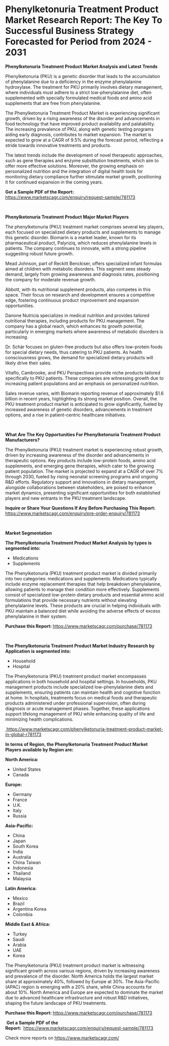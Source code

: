 <p><h1>Phenylketonuria Treatment Product Market Research Report: The Key To Successful Business Strategy Forecasted for Period from 2024 - 2031</h1></p><p><strong>Phenylketonuria Treatment Product Market Analysis and Latest Trends</strong></p>
<p><p>Phenylketonuria (PKU) is a genetic disorder that leads to the accumulation of phenylalanine due to a deficiency in the enzyme phenylalanine hydroxylase. The treatment for PKU primarily involves dietary management, where individuals must adhere to a strict low-phenylalanine diet, often supplemented with specially formulated medical foods and amino acid supplements that are free from phenylalanine. </p><p>The Phenylketonuria Treatment Product Market is experiencing significant growth, driven by a rising awareness of the disorder and advancements in food technology that have improved product availability and palatability. The increasing prevalence of PKU, along with genetic testing programs aiding early diagnosis, contributes to market expansion. The market is expected to grow at a CAGR of 9.5% during the forecast period, reflecting a stride towards innovative treatments and products. </p><p>The latest trends include the development of novel therapeutic approaches, such as gene therapies and enzyme substitution treatments, which aim to offer more effective solutions. Moreover, the growing emphasis on personalized nutrition and the integration of digital health tools for monitoring dietary compliance further stimulate market growth, positioning it for continued expansion in the coming years.</p></p>
<p><strong>Get a Sample PDF of the Report:&nbsp;</strong> <a href="https://www.marketscagr.com/enquiry/request-sample/781173?utm_campaign=1902&utm_medium=2&utm_source=Github&utm_content=ia&utm_term=30122024&utm_id=phenylketonuria-treatment-product">https://www.marketscagr.com/enquiry/request-sample/781173</a></p>
<p>&nbsp;</p>
<p><strong>Phenylketonuria Treatment Product Major Market Players</strong></p>
<p><p>The phenylketonuria (PKU) treatment market comprises several key players, each focused on specialized dietary products and supplements to manage this genetic disorder. Biomarin is a market leader, known for its pharmaceutical product, Palynziq, which reduces phenylalanine levels in patients. The company continues to innovate, with a strong pipeline suggesting robust future growth.</p><p>Mead Johnson, part of Reckitt Benckiser, offers specialized infant formulas aimed at children with metabolic disorders. This segment sees steady demand, largely from growing awareness and diagnosis rates, positioning the company for moderate revenue growth.</p><p>Abbott, with its nutritional supplement products, also competes in this space. Their focus on research and development ensures a competitive edge, fostering continuous product improvement and expansion opportunities. </p><p>Danone Nutricia specializes in medical nutrition and provides tailored nutritional therapies, including products for PKU management. The company has a global reach, which enhances its growth potential, particularly in emerging markets where awareness of metabolic disorders is increasing.</p><p>Dr. Schär focuses on gluten-free products but also offers low-protein foods for special dietary needs, thus catering to PKU patients. As health consciousness grows, the demand for specialized dietary products will likely drive their sales.</p><p>Vitaflo, Cambrooke, and PKU Perspectives provide niche products tailored specifically to PKU patients. These companies are witnessing growth due to increasing patient populations and an emphasis on personalized nutrition.</p><p>Sales revenue varies, with Biomarin reporting revenue of approximately $1.6 billion in recent years, highlighting its strong market position. Overall, the PKU treatment product market is anticipated to grow significantly, fueled by increased awareness of genetic disorders, advancements in treatment options, and a rise in patient-centric healthcare initiatives.</p></p>
<p>&nbsp;</p>
<p><strong>What Are The Key Opportunities For Phenylketonuria Treatment Product Manufacturers?</strong></p>
<p><p>The Phenylketonuria (PKU) treatment market is experiencing robust growth, driven by increasing awareness of the disorder and advancements in therapeutic options. Key products include low-protein foods, amino acid supplements, and emerging gene therapies, which cater to the growing patient population. The market is projected to expand at a CAGR of over 7% through 2030, fueled by rising neonatal screening programs and ongoing R&D efforts. Regulatory support and innovations in dietary management, alongside collaborations between stakeholders, are poised to enhance market dynamics, presenting significant opportunities for both established players and new entrants in the PKU treatment landscape.</p></p>
<p><strong>Inquire or Share Your Questions If Any Before Purchasing This Report:</strong> <a href="https://www.marketscagr.com/enquiry/pre-order-enquiry/781173?utm_campaign=1902&utm_medium=2&utm_source=Github&utm_content=ia&utm_term=30122024&utm_id=phenylketonuria-treatment-product">https://www.marketscagr.com/enquiry/pre-order-enquiry/781173</a></p>
<p>&nbsp;</p>
<p><strong>Market Segmentation</strong></p>
<p><strong>The Phenylketonuria Treatment Product Market Analysis by types is segmented into:</strong></p>
<p><ul><li>Medications</li><li>Supplements</li></ul></p>
<p><p>The Phenylketonuria (PKU) treatment product market is divided primarily into two categories: medications and supplements. Medications typically include enzyme replacement therapies that help breakdown phenylalanine, allowing patients to manage their condition more effectively. Supplements consist of specialized low-protein dietary products and essential amino acid formulations that provide necessary nutrients without elevating phenylalanine levels. These products are crucial in helping individuals with PKU maintain a balanced diet while avoiding the adverse effects of excess phenylalanine in their system.</p></p>
<p><strong>Purchase this Report:&nbsp;</strong><a href="https://www.marketscagr.com/purchase/781173?utm_campaign=1902&utm_medium=2&utm_source=Github&utm_content=ia&utm_term=30122024&utm_id=phenylketonuria-treatment-product">https://www.marketscagr.com/purchase/781173</a></p>
<p>&nbsp;</p>
<p><strong>The Phenylketonuria Treatment Product Market Industry Research by Application is segmented into:</strong></p>
<p><ul><li>Household</li><li>Hospital</li></ul></p>
<p><p>The Phenylketonuria (PKU) treatment product market encompasses applications in both household and hospital settings. In households, PKU management products include specialized low-phenylalanine diets and supplements, ensuring patients can maintain health and cognitive function at home. In hospitals, treatments focus on medical foods and therapeutic products administered under professional supervision, often during diagnosis or acute management phases. Together, these applications support lifelong management of PKU while enhancing quality of life and minimizing health complications.</p></p>
<p><a href="https://www.marketscagr.com/phenylketonuria-treatment-product-market-in-global-r781173?utm_campaign=1902&utm_medium=2&utm_source=Github&utm_content=ia&utm_term=30122024&utm_id=phenylketonuria-treatment-product">&nbsp;https://www.marketscagr.com/phenylketonuria-treatment-product-market-in-global-r781173</a></p>
<p><strong>In terms of Region, the Phenylketonuria Treatment Product Market Players available by Region are:</strong></p>
<p>
    <p> <strong> North America: </strong>
        <ul>
            <li>United States</li>
            <li>Canada</li>
        </ul>
        </p> 
    <p> <strong> Europe: </strong>
        <ul>
            <li>Germany</li>
            <li>France</li>
            <li>U.K.</li>
            <li>Italy</li>
            <li>Russia</li>
        </ul>
        </p> 
    <p> <strong> Asia-Pacific: </strong>
        <ul>
            <li>China</li>
            <li>Japan</li>
            <li>South Korea</li>
            <li>India</li>
            <li>Australia</li>
            <li>China Taiwan</li>
            <li>Indonesia</li>
            <li>Thailand</li>
            <li>Malaysia</li>
        </ul>
        </p> 
    <p> <strong> Latin America: </strong>
        <ul>
            <li>Mexico</li>
            <li>Brazil</li>
            <li>Argentina Korea</li>
            <li>Colombia</li>
        </ul>
        </p> 
    <p> <strong> Middle East & Africa: </strong>
        <ul>
            <li>Turkey</li>
            <li>Saudi</li>
            <li>Arabia</li>
            <li>UAE</li>
            <li>Korea</li>
        </ul>
    </p>
    </p>
<p><p>The Phenylketonuria (PKU) treatment product market is witnessing significant growth across various regions, driven by increasing awareness and prevalence of the disorder. North America holds the largest market share at approximately 40%, followed by Europe at 30%. The Asia-Pacific (APAC) region is emerging with a 20% share, while China accounts for about 10%. North America and Europe are expected to dominate the market due to advanced healthcare infrastructure and robust R&D initiatives, shaping the future landscape of PKU treatments.</p></p>
<p><strong>Purchase this Report: </strong><a href="https://www.marketscagr.com/purchase/781173?utm_campaign=1902&utm_medium=2&utm_source=Github&utm_content=ia&utm_term=30122024&utm_id=phenylketonuria-treatment-product">https://www.marketscagr.com/purchase/781173</a></p>
<p>&nbsp;<strong>Get a Sample PDF of the Report:&nbsp;&nbsp;</strong><a href="https://www.marketscagr.com/enquiry/request-sample/781173?utm_campaign=1902&utm_medium=2&utm_source=Github&utm_content=ia&utm_term=30122024&utm_id=phenylketonuria-treatment-product">https://www.marketscagr.com/enquiry/request-sample/781173</a></p>
<p><strong></strong></p>
<p>Check more reports on <a href="https://www.marketscagr.com/?utm_campaign=1902&utm_medium=2&utm_source=Github&utm_content=ia&utm_term=30122024&utm_id=phenylketonuria-treatment-product">https://www.marketscagr.com/</a></p>